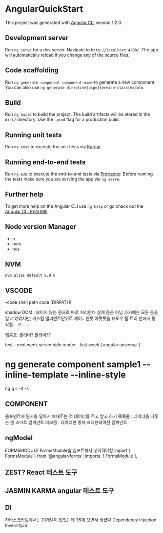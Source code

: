# AngularQuickStart

This project was generated with [Angular CLI](https://github.com/angular/angular-cli) version 1.2.0.

## Development server

Run `ng serve` for a dev server. Navigate to `http://localhost:4200/`. The app will automatically reload if you change any of the source files.

## Code scaffolding

Run `ng generate component component-name` to generate a new component. You can also use `ng generate directive|pipe|service|class|module`.

## Build

Run `ng build` to build the project. The build artifacts will be stored in the `dist/` directory. Use the `-prod` flag for a production build.

## Running unit tests

Run `ng test` to execute the unit tests via [Karma](https://karma-runner.github.io).

## Running end-to-end tests

Run `ng e2e` to execute the end-to-end tests via [Protractor](http://www.protractortest.org/).
Before running the tests make sure you are serving the app via `ng serve`.

## Further help

To get more help on the Angular CLI use `ng help` or go check out the [Angular CLI README](https://github.com/angular/angular-cli/blob/master/README.md).

## Node version Manager
 - n
 - nvm
 - nvs

## NVM
```
nvm alias default 8.9.0
```

## VSCODE
-code shell path
code [DIRPATH]


shadow DOM : 보이지 않는 돔으로 따로 처리한다 실제 돔은 아님 과거에는 모든 돔을 알고 있었지만, 커스텀 엘리먼트단위로 제어.. 인풋 아웃풋을 쉐도우 돔 트리 안에서 동작함... 오......

웹콤포: 풀리머? 폴리머??

test - next week
server side render - last week ( angular universal )

ng generate component  sample1 --inline-template --inline-style
==
ng g c -it -s

## COMPONENT
콤포넌트에 뭔가를 달아서 보내주는 것 데이터를 주고 받고 하기
똑똑콤 : 데이터를 다루는 콤 스마트 컴퍼넌트
바보콤 : 데이터만 중재 프레젠테이션 컴퍼넌트

## ngModel
FORMSMODULE
FormsModule을 임포트해서 넣어줘야함
import { FormsModule } from '@angular/forms';
  imports: [
    FormsModule
  ],

## ZEST? React 테스트 도구

## JASMIN KARMA angular 테스트 도구

## DI
자바스크립트에서는 DI개념이 없엇는데 TS에 오면서 생겼다
Dependency Injection
InversifyJS